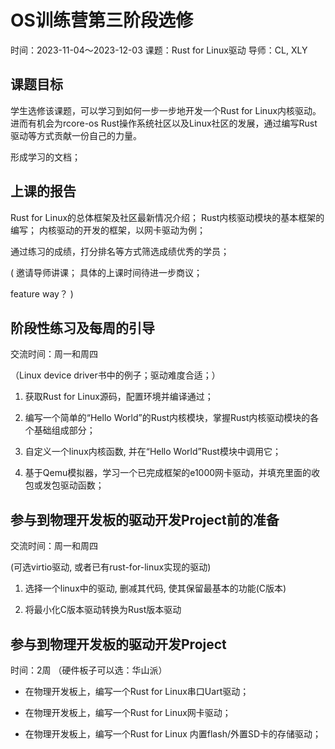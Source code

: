 # OS训练营第三阶段选修
时间：2023-11-04～2023-12-03
课题：Rust for Linux驱动
导师：CL, XLY

## 课题目标
学生选修该课题，可以学习到如何一步一步地开发一个Rust for Linux内核驱动。进而有机会为rcore-os Rust操作系统社区以及Linux社区的发展，通过编写Rust驱动等方式贡献一份自己的力量。

形成学习的文档；


## 上课的报告
Rust for Linux的总体框架及社区最新情况介绍；
Rust内核驱动模块的基本框架的编写；
内核驱动的开发的框架，以网卡驱动为例；

通过练习的成绩，打分排名等方式筛选成绩优秀的学员；

(
邀请导师讲课；
具体的上课时间待进一步商议；

feature way？
)


## 阶段性练习及每周的引导
交流时间：周一和周四

（Linux device driver书中的例子；驱动难度合适；）

1. 获取Rust for Linux源码，配置环境并编译通过；

2. 编写一个简单的“Hello World”的Rust内核模块，掌握Rust内核驱动模块的各个基础组成部分；

3. 自定义一个linux内核函数, 并在“Hello World”Rust模块中调用它；

4. 基于Qemu模拟器，学习一个已完成框架的e1000网卡驱动，并填充里面的收包或发包驱动函数；

## 参与到物理开发板的驱动开发Project前的准备
交流时间：周一和周四

(可选virtio驱动, 或者已有rust-for-linux实现的驱动)

1. 选择一个linux中的驱动, 删减其代码, 使其保留最基本的功能(C版本)

2. 将最小化C版本驱动转换为Rust版本驱动


## 参与到物理开发板的驱动开发Project
时间：2周
（硬件板子可以选：华山派）

* 在物理开发板上，编写一个Rust for Linux串口Uart驱动；




















* 在物理开发板上，编写一个Rust for Linux网卡驱动；
* 在物理开发板上，编写一个Rust for Linux 内置flash/外置SD卡的存储驱动；


